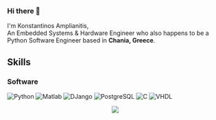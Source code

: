### Hi there 👋


I'm Konstantinos Amplianitis,  
An Embedded Systems & Hardware Engineer who also happens to be a Python Software Engineer based in <b>Chania, Greece</b>.


## Skills

### Software 
![Python](https://img.shields.io/static/v1?label=&message=Python&color=3776AB&style=for-the-badge&logo=Python&logoColor=white&maxAge=604800)
![Matlab](https://img.shields.io/static/v1?label=&message=Matlab&color=0076A8&style=for-the-badge&logo=Mathworks&logoColor=white&maxAge=604800)
![DJango](https://img.shields.io/static/v1?label=&message=DJango&color=092E20&style=for-the-badge&logo=Django&logoColor=white&maxAge=604800)
![PostgreSQL](https://img.shields.io/static/v1?label=&message=PostgreSQL&color=336791&style=for-the-badge&logo=postgresql&logoColor=white&maxAge=604800)
![C](https://img.shields.io/static/v1?label=&message=C&color=00599C&style=for-the-badge&logo=C%2b%2b&logoColor=white&maxAge=604800)
![VHDL](https://img.shields.io/static/v1?label=&message=VHDL&color=A9A9A9&style=for-the-badge&logo=Mathworks&logoColor=white&maxAge=604800)
<!--
**kamplianitis/kamplianitis** is a ✨ _special_ ✨ repository because its `README.md` (this file) appears on your GitHub profile.

Here are some ideas to get you started:

- 🔭 Projects I have done!
- 🌱 I’m currently learning 
- 👯 I’m looking to collaborate on ...
- 🤔 I’m looking for help with 
- 💬 Ask me about ...
- 📫 How to reach me: ...
- 😄 Pronouns: ...
- ⚡ Fun fact: ...
- 🌱 I’m currently working on Deployment of hw-extended containers on a soft-core RISCV implementation
-->

<p align="center">
  <img src="https://github-readme-stats.vercel.app/api/top-langs/?username=kamplianitis&&theme=dark&layout=compact">
  <br>

</p>
